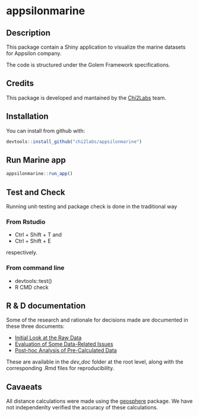 appsilonmarine
================

## Description

This package contain a Shiny application to visualize the marine
datasets for Appsilon company.

The code is structured under the Golem Framework specifications.

## Credits

This package is developed and mantained by the
<a href="https://www.chi2labs.com/">Chi2Labs</a> team.

## Installation

You can install from github with:

``` r
devtools::install_github("chi2labs/appsilonmarine")
```

## Run Marine app

``` r
appsilonmarine::run_app()
```

## Test and Check

Running unit-testing and package check is done in the traditional way

### From Rstudio

  - Ctrl + Shift + T and
  - Ctrl + Shift + E

respectively.

### From command line

  - devtools::test()
  - R CMD check

## R & D documentation

Some of the research and rationale for decisions made are documented in
these three documents:

  - [Initial Look at the Raw
    Data](https://github.com/chi2labs/appsilonmarine/blob/master/dev_docs/data_initial_look.md)
  - [Evaluation of Some Data-Related
    Issues](https://github.com/chi2labs/appsilonmarine/blob/master/dev_docs/data_considerations.md)
  - [Post-hoc Analysis of Pre-Calculated
    Data](https://github.com/chi2labs/appsilonmarine/blob/master/dev_docs/post_hoc_analysis.md)

These are available in the *dev\_doc* folder at the root level, along
with the corresponding .Rmd files for reproducibility.

## Cavaeats

All distance calculations were made using the
[geosphere](https://cran.r-project.org/package=geosphere) package. We
have not independenlty verified the accuracy of these calculations.
